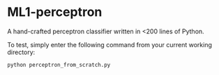# ML1-perceptron
A hand-crafted perceptron classifier written in <200 lines of Python.

To test, simply enter the following command from your current working directory:

`python perceptron_from_scratch.py`
